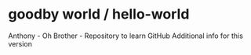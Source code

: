 # goodby world / hello-world
Anthony - Oh Brother - Repository to learn GitHub
Additional info for this version
